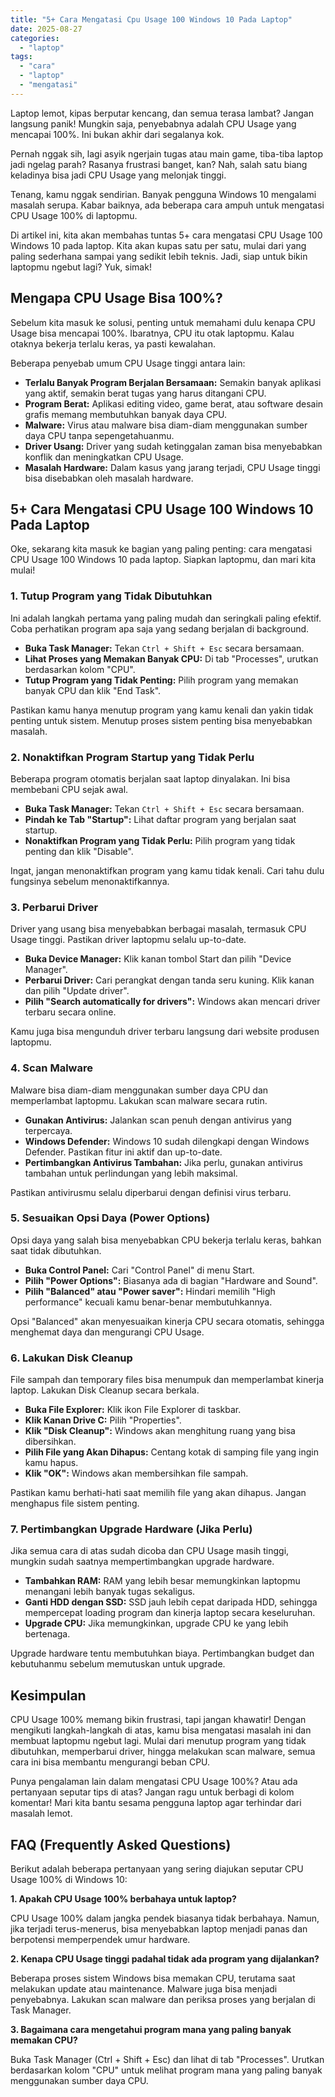 ```yaml
---
title: "5+ Cara Mengatasi Cpu Usage 100 Windows 10 Pada Laptop"
date: 2025-08-27
categories: 
  - "laptop"
tags: 
  - "cara"
  - "laptop"
  - "mengatasi"
---
```


Laptop lemot, kipas berputar kencang, dan semua terasa lambat? Jangan langsung panik! Mungkin saja, penyebabnya adalah CPU Usage yang mencapai 100%. Ini bukan akhir dari segalanya kok.

Pernah nggak sih, lagi asyik ngerjain tugas atau main game, tiba-tiba laptop jadi ngelag parah? Rasanya frustrasi banget, kan? Nah, salah satu biang keladinya bisa jadi CPU Usage yang melonjak tinggi.

Tenang, kamu nggak sendirian. Banyak pengguna Windows 10 mengalami masalah serupa. Kabar baiknya, ada beberapa cara ampuh untuk mengatasi CPU Usage 100% di laptopmu.

Di artikel ini, kita akan membahas tuntas 5+ cara mengatasi CPU Usage 100 Windows 10 pada laptop. Kita akan kupas satu per satu, mulai dari yang paling sederhana sampai yang sedikit lebih teknis. Jadi, siap untuk bikin laptopmu ngebut lagi? Yuk, simak!

## Mengapa CPU Usage Bisa 100%?

Sebelum kita masuk ke solusi, penting untuk memahami dulu kenapa CPU Usage bisa mencapai 100%. Ibaratnya, CPU itu otak laptopmu. Kalau otaknya bekerja terlalu keras, ya pasti kewalahan.

Beberapa penyebab umum CPU Usage tinggi antara lain:

- **Terlalu Banyak Program Berjalan Bersamaan:** Semakin banyak aplikasi yang aktif, semakin berat tugas yang harus ditangani CPU.
- **Program Berat:** Aplikasi editing video, game berat, atau software desain grafis memang membutuhkan banyak daya CPU.
- **Malware:** Virus atau malware bisa diam-diam menggunakan sumber daya CPU tanpa sepengetahuanmu.
- **Driver Usang:** Driver yang sudah ketinggalan zaman bisa menyebabkan konflik dan meningkatkan CPU Usage.
- **Masalah Hardware:** Dalam kasus yang jarang terjadi, CPU Usage tinggi bisa disebabkan oleh masalah hardware.

## 5+ Cara Mengatasi CPU Usage 100 Windows 10 Pada Laptop

Oke, sekarang kita masuk ke bagian yang paling penting: cara mengatasi CPU Usage 100 Windows 10 pada laptop. Siapkan laptopmu, dan mari kita mulai!

### 1\. Tutup Program yang Tidak Dibutuhkan

Ini adalah langkah pertama yang paling mudah dan seringkali paling efektif. Coba perhatikan program apa saja yang sedang berjalan di background.

- **Buka Task Manager:** Tekan `Ctrl + Shift + Esc` secara bersamaan.
- **Lihat Proses yang Memakan Banyak CPU:** Di tab "Processes", urutkan berdasarkan kolom "CPU".
- **Tutup Program yang Tidak Penting:** Pilih program yang memakan banyak CPU dan klik "End Task".

Pastikan kamu hanya menutup program yang kamu kenali dan yakin tidak penting untuk sistem. Menutup proses sistem penting bisa menyebabkan masalah.

### 2\. Nonaktifkan Program Startup yang Tidak Perlu

Beberapa program otomatis berjalan saat laptop dinyalakan. Ini bisa membebani CPU sejak awal.

- **Buka Task Manager:** Tekan `Ctrl + Shift + Esc` secara bersamaan.
- **Pindah ke Tab "Startup":** Lihat daftar program yang berjalan saat startup.
- **Nonaktifkan Program yang Tidak Perlu:** Pilih program yang tidak penting dan klik "Disable".

Ingat, jangan menonaktifkan program yang kamu tidak kenali. Cari tahu dulu fungsinya sebelum menonaktifkannya.

### 3\. Perbarui Driver

Driver yang usang bisa menyebabkan berbagai masalah, termasuk CPU Usage tinggi. Pastikan driver laptopmu selalu up-to-date.

- **Buka Device Manager:** Klik kanan tombol Start dan pilih "Device Manager".
- **Perbarui Driver:** Cari perangkat dengan tanda seru kuning. Klik kanan dan pilih "Update driver".
- **Pilih "Search automatically for drivers":** Windows akan mencari driver terbaru secara online.

Kamu juga bisa mengunduh driver terbaru langsung dari website produsen laptopmu.

### 4\. Scan Malware

Malware bisa diam-diam menggunakan sumber daya CPU dan memperlambat laptopmu. Lakukan scan malware secara rutin.

- **Gunakan Antivirus:** Jalankan scan penuh dengan antivirus yang terpercaya.
- **Windows Defender:** Windows 10 sudah dilengkapi dengan Windows Defender. Pastikan fitur ini aktif dan up-to-date.
- **Pertimbangkan Antivirus Tambahan:** Jika perlu, gunakan antivirus tambahan untuk perlindungan yang lebih maksimal.

Pastikan antivirusmu selalu diperbarui dengan definisi virus terbaru.

### 5\. Sesuaikan Opsi Daya (Power Options)

Opsi daya yang salah bisa menyebabkan CPU bekerja terlalu keras, bahkan saat tidak dibutuhkan.

- **Buka Control Panel:** Cari "Control Panel" di menu Start.
- **Pilih "Power Options":** Biasanya ada di bagian "Hardware and Sound".
- **Pilih "Balanced" atau "Power saver":** Hindari memilih "High performance" kecuali kamu benar-benar membutuhkannya.

Opsi "Balanced" akan menyesuaikan kinerja CPU secara otomatis, sehingga menghemat daya dan mengurangi CPU Usage.

### 6\. Lakukan Disk Cleanup

File sampah dan temporary files bisa menumpuk dan memperlambat kinerja laptop. Lakukan Disk Cleanup secara berkala.

- **Buka File Explorer:** Klik ikon File Explorer di taskbar.
- **Klik Kanan Drive C:** Pilih "Properties".
- **Klik "Disk Cleanup":** Windows akan menghitung ruang yang bisa dibersihkan.
- **Pilih File yang Akan Dihapus:** Centang kotak di samping file yang ingin kamu hapus.
- **Klik "OK":** Windows akan membersihkan file sampah.

Pastikan kamu berhati-hati saat memilih file yang akan dihapus. Jangan menghapus file sistem penting.

### 7\. Pertimbangkan Upgrade Hardware (Jika Perlu)

Jika semua cara di atas sudah dicoba dan CPU Usage masih tinggi, mungkin sudah saatnya mempertimbangkan upgrade hardware.

- **Tambahkan RAM:** RAM yang lebih besar memungkinkan laptopmu menangani lebih banyak tugas sekaligus.
- **Ganti HDD dengan SSD:** SSD jauh lebih cepat daripada HDD, sehingga mempercepat loading program dan kinerja laptop secara keseluruhan.
- **Upgrade CPU:** Jika memungkinkan, upgrade CPU ke yang lebih bertenaga.

Upgrade hardware tentu membutuhkan biaya. Pertimbangkan budget dan kebutuhanmu sebelum memutuskan untuk upgrade.

## Kesimpulan

CPU Usage 100% memang bikin frustrasi, tapi jangan khawatir! Dengan mengikuti langkah-langkah di atas, kamu bisa mengatasi masalah ini dan membuat laptopmu ngebut lagi. Mulai dari menutup program yang tidak dibutuhkan, memperbarui driver, hingga melakukan scan malware, semua cara ini bisa membantu mengurangi beban CPU.

Punya pengalaman lain dalam mengatasi CPU Usage 100%? Atau ada pertanyaan seputar tips di atas? Jangan ragu untuk berbagi di kolom komentar! Mari kita bantu sesama pengguna laptop agar terhindar dari masalah lemot.

## FAQ (Frequently Asked Questions)

Berikut adalah beberapa pertanyaan yang sering diajukan seputar CPU Usage 100% di Windows 10:

**1\. Apakah CPU Usage 100% berbahaya untuk laptop?**

CPU Usage 100% dalam jangka pendek biasanya tidak berbahaya. Namun, jika terjadi terus-menerus, bisa menyebabkan laptop menjadi panas dan berpotensi memperpendek umur hardware.

**2\. Kenapa CPU Usage tinggi padahal tidak ada program yang dijalankan?**

Beberapa proses sistem Windows bisa memakan CPU, terutama saat melakukan update atau maintenance. Malware juga bisa menjadi penyebabnya. Lakukan scan malware dan periksa proses yang berjalan di Task Manager.

**3\. Bagaimana cara mengetahui program mana yang paling banyak memakan CPU?**

Buka Task Manager (Ctrl + Shift + Esc) dan lihat di tab "Processes". Urutkan berdasarkan kolom "CPU" untuk melihat program mana yang paling banyak menggunakan sumber daya CPU.

